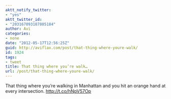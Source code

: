 ```yaml
---
aktt_notify_twitter:
- "yes"
aktt_twitter_id:
- "203167093187805184"
author: Avi
categories:
- none
date: "2012-05-17T12:56:25Z"
guid: http://aviflax.com/post/that-thing-where-youre-walk/
id: 1924
tags:
- tweet
title: That thing where you’re walk…
url: /post/that-thing-where-youre-walk/
---
```

That thing where you’re walking in Manhattan and you hit an orange hand at every intersection. <a href="http://t.co/hNpV57Op" rel="nofollow">http://t.co/hNpV57Op</a>